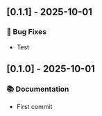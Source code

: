 ## [0.1.1] - 2025-10-01

### 🐛 Bug Fixes

- Test
## [0.1.0] - 2025-10-01

### 📚 Documentation

- First commit
